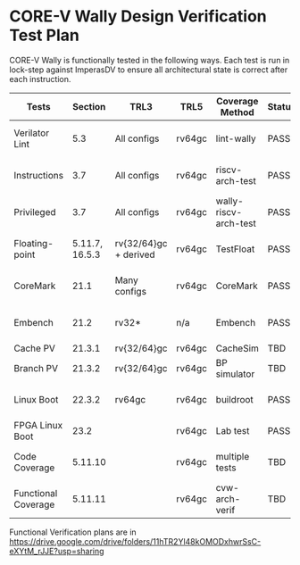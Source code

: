 # CORE-V Wally Design Verification Test Plan

CORE-V Wally is functionally tested in the following ways.  Each test is run in lock-step against ImperasDV to ensure all architectural state is correct after each instruction.

| Tests               | Section        | TRL3         | TRL5   | Coverage Method       | Status | Command |
| ------------------- | -------------- | ------------ | ------ | --------------------- | ------ | ------- |
| Verilator Lint      | 5.3            | All configs  | rv64gc | lint-wally            | PASS   | regression-wally --nightly |
| Instructions        | 3.7            | All configs  | rv64gc | riscv-arch-test       | PASS   | regression-wally --nightly |
| Privileged          | 3.7            | All configs  | rv64gc | wally-riscv-arch-test | PASS   | regression-wally --nightly |
| Floating-point      | 5.11.7, 16.5.3 | rv{32/64}gc + derived | rv64gc    | TestFloat | PASS   | regression-wally --nightly |
| CoreMark            | 21.1           | Many configs | rv64gc | CoreMark              | PASS       | regression-wally --nightly |
| Embench             | 21.2           | rv32*        | n/a    | Embench               | PASS       | regression-wally --nightly |
| Cache PV            | 21.3.1         | rv{32/64}gc  | rv64gc | CacheSim                   | TBD    | TBD |
| Branch PV            | 21.3.2         | rv{32/64}gc  | rv64gc | BP simulator                   | TBD    | TBD |
| Linux Boot          | 22.3.2         | rv64gc       | rv64gc | buildroot                  | PASS    | regression-wally --nightly |
| FPGA Linux Boot     | 23.2           |              | rv64gc | Lab test                   | PASS    | TBD |
| Code Coverage       | 5.11.10        |              | rv64gc | multiple tests                   | TBD    | regression-wally --nightly |
| Functional Coverage | 5.11.11        |              | rv64gc | cvw-arch-verif                   | TBD    | regression-wally --nightly |

Functional Verification plans are in
https://drive.google.com/drive/folders/11hTR2Yl48kOMODxhwrSsC-eXYtM_rJJE?usp=sharing
